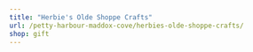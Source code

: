 ```yaml
---
title: "Herbie's Olde Shoppe Crafts"
url: /petty-harbour-maddox-cove/herbies-olde-shoppe-crafts/
shop: gift
---
```

